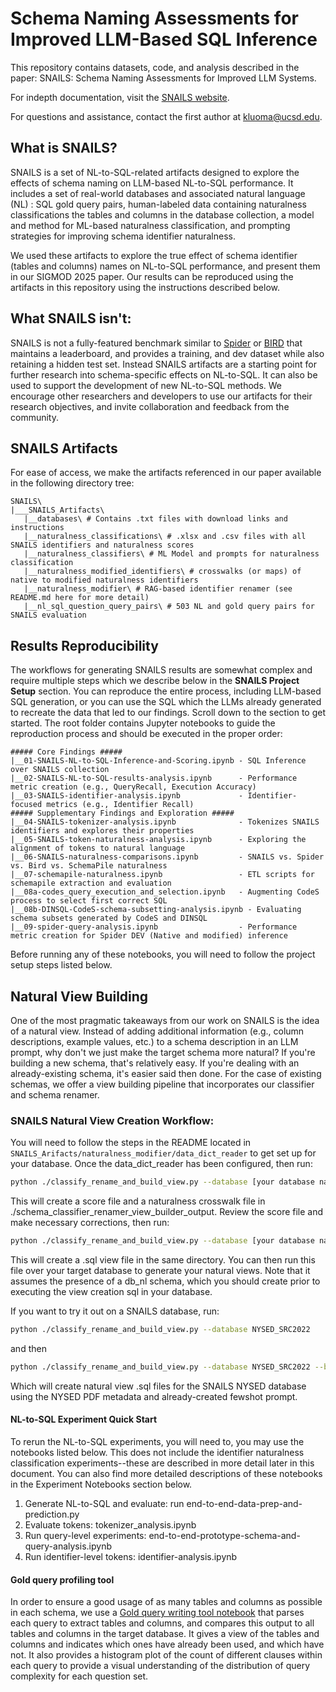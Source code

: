 # Schema Naming Assessments for Improved LLM-Based SQL Inference
This repository contains datasets, code, and analysis described in the paper: SNAILS: Schema Naming Assessments for Improved LLM Systems.

For indepth documentation, visit the [SNAILS website](https://snails.jp8.dev).

For questions and assistance, contact the first author at kluoma@ucsd.edu.

## What is SNAILS?
SNAILS is a set of NL-to-SQL-related artifacts designed to explore the effects of schema naming on LLM-based NL-to-SQL performance.
It includes a set of real-world databases and associated natural language (NL) : SQL gold query pairs, human-labeled data containing naturalness classifications the tables and columns in the database collection, a model and method for ML-based naturalness classification, and prompting strategies for improving schema identifier naturalness.

We used these artifacts to explore the true effect of schema identifier (tables and columns) names on NL-to-SQL performance, and present them in our SIGMOD 2025 paper. Our results can be reproduced using the artifacts in this repository using the instructions described below.

## What SNAILS isn't:
SNAILS is not a fully-featured benchmark similar to [Spider](https://yale-lily.github.io/spider) or [BIRD](https://bird-bench.github.io/) that maintains a leaderboard, and provides a training, and dev dataset while also retaining a hidden test set. Instead SNAILS artifacts are a starting point for further research into schema-specific effects on NL-to-SQL. It can also be used to support the development of new NL-to-SQL methods. We encourage other researchers and developers to use our artifacts for their research objectives, and invite collaboration and feedback from the community.

## SNAILS Artifacts
For ease of access, we make the artifacts referenced in our paper available in the following directory tree:

```
SNAILS\
|___SNAILS_Artifacts\
   |__databases\ # Contains .txt files with download links and instructions
   |__naturalness_classifications\ # .xlsx and .csv files with all SNAILS identifiers and naturalness scores
   |__naturalness_classifiers\ # ML Model and prompts for naturalness classification
   |__naturalness_modified_identifiers\ # crosswalks (or maps) of native to modified naturalness identifiers
   |__naturalness_modifier\ # RAG-based identifier renamer (see README.md here for more detail)
   |__nl_sql_question_query_pairs\ # 503 NL and gold query pairs for SNAILS evaluation 
```

## Results Reproducibility
The workflows for generating SNAILS results are somewhat complex and require multiple steps which we describe below in the **SNAILS Project Setup** section.
You can reproduce the entire process, including LLM-based SQL generation, or you can use the SQL which the LLMs already generated to recreate the data that led to our findings. Scroll down to the  section to get started.
The root folder contains Jupyter notebooks to guide the reproduction process and should be executed in the proper order:

```
##### Core Findings #####
|__01-SNAILS-NL-to-SQL-Inference-and-Scoring.ipynb - SQL Inference over SNAILS collection
|__02-SNAILS-NL-to-SQL-results-analysis.ipynb      - Performance metric creation (e.g., QueryRecall, Execution Accuracy)
|__03-SNAILS-identifier-analysis.ipynb             - Identifier-focused metrics (e.g., Identifier Recall)
##### Supplementary Findings and Exploration #####
|__04-SNAILS-tokenizer-analysis.ipynb              - Tokenizes SNAILS identifiers and explores their properties
|__05-SNAILS-token-naturalness-analysis.ipynb      - Exploring the alignment of tokens to natural language
|__06-SNAILS-naturalness-comparisons.ipynb         - SNAILS vs. Spider vs. Bird vs. SchemaPile naturalness
|__07-schemapile-naturalness.ipynb                 - ETL scripts for schemapile extraction and evaluation
|__08a-codes_query_execution_and_selection.ipynb   - Augmenting CodeS process to select first correct SQL
|__08b-DINSQL-CodeS-schema-subsetting-analysis.ipynb - Evaluating schema subsets generated by CodeS and DINSQL
|__09-spider-query-analysis.ipynb                  - Performance metric creation for Spider DEV (Native and modified) inference
```

Before running any of these notebooks, you will need to follow the project setup steps listed below.

## Natural View Building
One of the most pragmatic takeaways from our work on SNAILS is the idea of a natural view. Instead of adding additional information (e.g., column descriptions, example values, etc.) to a schema description in an LLM prompt, why don't we just make the target schema more natural? If you're building a new schema, that's relatively easy. If you're dealing with an already-existing schema, it's easier said then done.
For the case of existing schemas, we offer a view building pipeline that incorporates our classifier
and schema renamer.


### SNAILS Natural View Creation Workflow:

You will need to follow the steps in the README located in `SNAILS_Arifacts/naturalness_modifier/data_dict_reader` to get set up for your database.
Once the data_dict_reader has been configured, then run:

```bash
python ./classify_rename_and_build_view.py --database [your database name]
```

This will create a score file and a naturalness crosswalk file in ./schema_classifier_renamer_view_builder_output. Review the score file and make necessary corrections, then run:

```bash
python ./classify_rename_and_build_view.py --database [your database name] --build_view
```

This will create a .sql view file in the same directory. You can then run this file over your target
database to generate your natural views. Note that it assumes the presence of a db_nl schema, which you
should create prior to executing the view creation sql in your database.

If you want to try it out on a SNAILS database, run:

```bash
python ./classify_rename_and_build_view.py --database NYSED_SRC2022
```
and then
```bash
python ./classify_rename_and_build_view.py --database NYSED_SRC2022 --build_view
```
Which will create natural view .sql files for the SNAILS NYSED database using the NYSED PDF metadata and already-created fewshot prompt.

#### NL-to-SQL Experiment Quick Start
To rerun the NL-to-SQL experiments, you will need to, you may use the notebooks listed below. This does not include the identifier naturalness classification experiments--these are described in more detail later in this document. You can also find more detailed descriptions of these notebooks in the Experiment Notebooks section below.
 1. Generate NL-to-SQL and evaluate: run end-to-end-data-prep-and-prediction.py
 2. Evaluate tokens: tokenizer_analysis.ipynb
 3. Run query-level experiments: end-to-end-prototype-schema-and-query-analysis.ipynb
 4. Run identifier-level tokens: identifier-analysis.ipynb


#### Gold query profiling tool

In order to ensure a good usage of as many tables and columns as possible in each schema, we use a [Gold query writing tool notebook](./gold_query_writing_tool.ipynb) that parses each query to extract tables and columns, and compares this output to all tables and columns in the target database.
It gives a view of the tables and columns and indicates which ones have already been used, and which have not.
It also provides a histogram plot of the count of different clauses within each query to provide a visual understanding of the distribution of query complexity for each question set.








